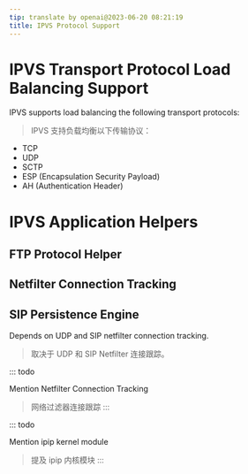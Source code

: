 ```yaml
---
tip: translate by openai@2023-06-20 08:21:19
title: IPVS Protocol Support
---
```


# IPVS Transport Protocol Load Balancing Support

IPVS supports load balancing the following transport protocols:

> IPVS 支持负载均衡以下传输协议：

- TCP
- UDP
- SCTP
- ESP (Encapsulation Security Payload)
- AH (Authentication Header)

# IPVS Application Helpers

## FTP Protocol Helper

## Netfilter Connection Tracking

## SIP Persistence Engine

Depends on UDP and SIP netfilter connection tracking.

> 取决于 UDP 和 SIP Netfilter 连接跟踪。

::: todo

Mention Netfilter Connection Tracking

> 网络过滤器连接跟踪
> :::

::: todo

Mention ipip kernel module

> 提及 ipip 内核模块
> :::
